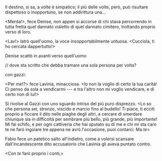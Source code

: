 Il destino, si sa, a volte è simpatico; il più delle volte, però, può risultare dispettoso o inopportuno, se non addirittura una...

<Merda!>, fece Denise, non appen si accorse di chi stava percorrendo in tutta fretta quel dannato vialetto di quel dannato cimitero, trottando proprio verso di loro.

<Lav!> latrò quell'uomo, la voce insopportabilmente untuosa. <Cucciola, ti ho cercata dappertutto!>

Denise scattò in avanti verso quell'uomo

// dove sta scritto che debba tramare una sola persona per volta?


con gazzi:

<Per me!?> fece Lavinia, minacciosa. <Io non la voglio di certo la tua carità! Ci penso da sola a vendicarmi --- e tra l'altro non mi voglio vendicare, e di certo non di lui!>

Si rivolse al Gazzi con uno sguardo intriso del più puro disprezzo. <Lo so che persona sei, stronzo, viscido e marcio fino al budello! Ti piace, ti ecciti proprio a ficcare il dito nelle piaghe degli altri, a cercare di smerdare chiunque sia in difficoltà per sembrare più bello, più grande, più importante! Mi fai schifo, e per ogni cattiveria che hai sputato su di me e chi mi sta caro te ne farò ingoiare tre appena ne avrò l'occasione, puoi contarci. Ma *te*>

Fabio fece un patetico salto all'indietro, come a volersi scansare dall'incandescente dito accusatorio che Lavinia gli aveva puntato contro.

<Con *te* farò proprio i conti,>